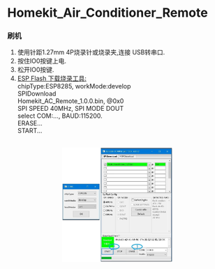 # Homekit_Air_Conditioner_Remote

### 刷机
<ol>
<li>使用针距1.27mm 4P烧录针或烧录夹,连接 USB转串口.</li>
<li>按住IO0按键上电.</li>
<li>松开IO0按键.</li>
<li> <a href="https://www.espressif.com.cn/zh-hans/support/download/other-tools">ESP Flash 下载烧录工具:</a></li>
chipType:ESP8285,  workMode:develop
<br>SPIDownload
<br>Homekit_AC_Remote_1.0.0.bin,  @0x0
<br>SPI SPEED 40MHz,  SPI MODE DOUT <!-- ,  DoNotChgBin不勾选。-->
<br>select COM:...,  BAUD:115200.
<br>ERASE...
<br>START...
</ol>
<div align="center">
<br><img src="/image/flash_download.jpg"  width="50%" alt="flash_download"/>
</div>
